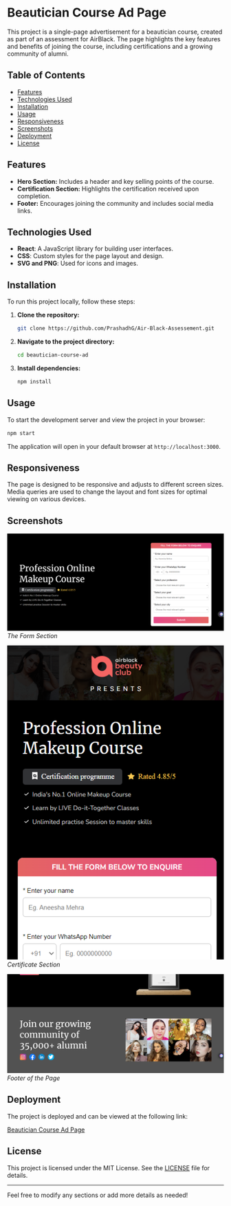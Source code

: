 

# Beautician Course Ad Page

This project is a single-page advertisement for a beautician course, created as part of an assessment for AirBlack. The page highlights the key features and benefits of joining the course, including certifications and a growing community of alumni.

## Table of Contents

- [Features](#features)
- [Technologies Used](#technologies-used)
- [Installation](#installation)
- [Usage](#usage)
- [Responsiveness](#responsiveness)
- [Screenshots](#screenshots)
- [Deployment](#deployment)
- [License](#license)

## Features

- **Hero Section:** Includes a header and key selling points of the course.
- **Certification Section:** Highlights the certification received upon completion.
- **Footer:** Encourages joining the community and includes social media links.

## Technologies Used

- **React**: A JavaScript library for building user interfaces.
- **CSS**: Custom styles for the page layout and design.
- **SVG and PNG**: Used for icons and images.

## Installation

To run this project locally, follow these steps:

1. **Clone the repository:**
   ```bash
   git clone https://github.com/PrashadhG/Air-Black-Assessement.git
   ```
2. **Navigate to the project directory:**
   ```bash
   cd beautician-course-ad
   ```
3. **Install dependencies:**
   ```bash
   npm install
   ```

## Usage

To start the development server and view the project in your browser:

```bash
npm start
```

The application will open in your default browser at `http://localhost:3000`.

## Responsiveness

The page is designed to be responsive and adjusts to different screen sizes. Media queries are used to change the layout and font sizes for optimal viewing on various devices.

## Screenshots

![Form Section](./src/assets/ScreenShot/image1.png)
*The Form Section*

![Certification Section](./src/assets/ScreenShot/image3.png)
*Certificate Section*

![Footer](./src/assets/ScreenShot/image2.png)
*Footer of the Page*

## Deployment

The project is deployed and can be viewed at the following link:

[Beautician Course Ad Page](https://air-black-assessement.vercel.app/)

## License

This project is licensed under the MIT License. See the [LICENSE](LICENSE) file for details.

---

Feel free to modify any sections or add more details as needed!

